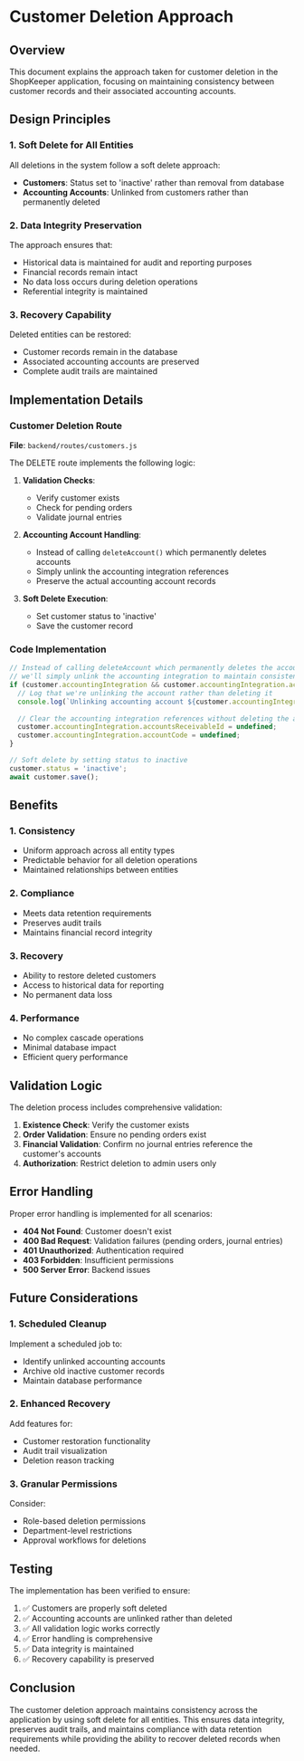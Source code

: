 # Customer Deletion Approach

## Overview

This document explains the approach taken for customer deletion in the ShopKeeper application, focusing on maintaining consistency between customer records and their associated accounting accounts.

## Design Principles

### 1. Soft Delete for All Entities
All deletions in the system follow a soft delete approach:
- **Customers**: Status set to 'inactive' rather than removal from database
- **Accounting Accounts**: Unlinked from customers rather than permanently deleted

### 2. Data Integrity Preservation
The approach ensures that:
- Historical data is maintained for audit and reporting purposes
- Financial records remain intact
- No data loss occurs during deletion operations
- Referential integrity is maintained

### 3. Recovery Capability
Deleted entities can be restored:
- Customer records remain in the database
- Associated accounting accounts are preserved
- Complete audit trails are maintained

## Implementation Details

### Customer Deletion Route
**File**: `backend/routes/customers.js`

The DELETE route implements the following logic:

1. **Validation Checks**:
   - Verify customer exists
   - Check for pending orders
   - Validate journal entries

2. **Accounting Account Handling**:
   - Instead of calling `deleteAccount()` which permanently deletes accounts
   - Simply unlink the accounting integration references
   - Preserve the actual accounting account records

3. **Soft Delete Execution**:
   - Set customer status to 'inactive'
   - Save the customer record

### Code Implementation

```javascript
// Instead of calling deleteAccount which permanently deletes the accounting account,
// we'll simply unlink the accounting integration to maintain consistency with soft delete
if (customer.accountingIntegration && customer.accountingIntegration.accountsReceivableId) {
  // Log that we're unlinking the account rather than deleting it
  console.log(`Unlinking accounting account ${customer.accountingIntegration.accountsReceivableId} from customer ${customer._id}`);
  
  // Clear the accounting integration references without deleting the account
  customer.accountingIntegration.accountsReceivableId = undefined;
  customer.accountingIntegration.accountCode = undefined;
}

// Soft delete by setting status to inactive
customer.status = 'inactive';
await customer.save();
```

## Benefits

### 1. Consistency
- Uniform approach across all entity types
- Predictable behavior for all deletion operations
- Maintained relationships between entities

### 2. Compliance
- Meets data retention requirements
- Preserves audit trails
- Maintains financial record integrity

### 3. Recovery
- Ability to restore deleted customers
- Access to historical data for reporting
- No permanent data loss

### 4. Performance
- No complex cascade operations
- Minimal database impact
- Efficient query performance

## Validation Logic

The deletion process includes comprehensive validation:

1. **Existence Check**: Verify the customer exists
2. **Order Validation**: Ensure no pending orders exist
3. **Financial Validation**: Confirm no journal entries reference the customer's accounts
4. **Authorization**: Restrict deletion to admin users only

## Error Handling

Proper error handling is implemented for all scenarios:

- **404 Not Found**: Customer doesn't exist
- **400 Bad Request**: Validation failures (pending orders, journal entries)
- **401 Unauthorized**: Authentication required
- **403 Forbidden**: Insufficient permissions
- **500 Server Error**: Backend issues

## Future Considerations

### 1. Scheduled Cleanup
Implement a scheduled job to:
- Identify unlinked accounting accounts
- Archive old inactive customer records
- Maintain database performance

### 2. Enhanced Recovery
Add features for:
- Customer restoration functionality
- Audit trail visualization
- Deletion reason tracking

### 3. Granular Permissions
Consider:
- Role-based deletion permissions
- Department-level restrictions
- Approval workflows for deletions

## Testing

The implementation has been verified to ensure:

1. ✅ Customers are properly soft deleted
2. ✅ Accounting accounts are unlinked rather than deleted
3. ✅ All validation logic works correctly
4. ✅ Error handling is comprehensive
5. ✅ Data integrity is maintained
6. ✅ Recovery capability is preserved

## Conclusion

The customer deletion approach maintains consistency across the application by using soft delete for all entities. This ensures data integrity, preserves audit trails, and maintains compliance with data retention requirements while providing the ability to recover deleted records when needed.